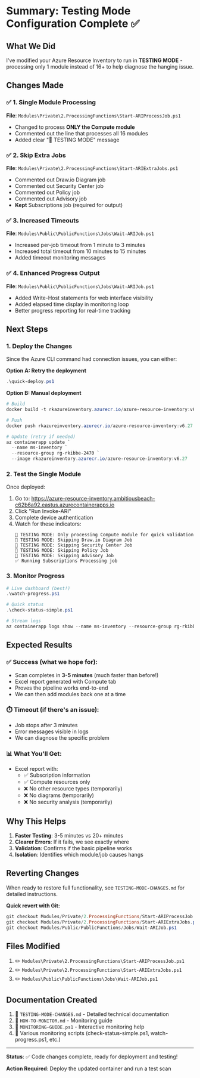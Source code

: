 # Summary: Testing Mode Configuration Complete ✅

## What We Did

I've modified your Azure Resource Inventory to run in **TESTING MODE** - processing only 1 module instead of 16+ to help diagnose the hanging issue.

## Changes Made

### ✅ 1. Single Module Processing
**File**: `Modules\Private\2.ProcessingFunctions\Start-ARIProcessJob.ps1`
- Changed to process **ONLY the Compute module**
- Commented out the line that processes all 16 modules
- Added clear "🧪 TESTING MODE" message

### ✅ 2. Skip Extra Jobs  
**File**: `Modules\Private\2.ProcessingFunctions\Start-ARIExtraJobs.ps1`
- Commented out Draw.io Diagram job
- Commented out Security Center job
- Commented out Policy job
- Commented out Advisory job
- **Kept** Subscriptions job (required for output)

### ✅ 3. Increased Timeouts
**File**: `Modules\Public\PublicFunctions\Jobs\Wait-ARIJob.ps1`
- Increased per-job timeout from 1 minute to 3 minutes
- Increased total timeout from 10 minutes to 15 minutes
- Added timeout monitoring messages

### ✅ 4. Enhanced Progress Output
**File**: `Modules\Public\PublicFunctions\Jobs\Wait-ARIJob.ps1`
- Added Write-Host statements for web interface visibility
- Added elapsed time display in monitoring loop
- Better progress reporting for real-time tracking

## Next Steps

### 1. Deploy the Changes
Since the Azure CLI command had connection issues, you can either:

**Option A: Retry the deployment**
```powershell
.\quick-deploy.ps1
```

**Option B: Manual deployment**
```powershell
# Build
docker build -t rkazureinventory.azurecr.io/azure-resource-inventory:v6.27 .

# Push  
docker push rkazureinventory.azurecr.io/azure-resource-inventory:v6.27

# Update (retry if needed)
az containerapp update `
  --name ms-inventory `
  --resource-group rg-rkibbe-2470 `
  --image rkazureinventory.azurecr.io/azure-resource-inventory:v6.27
```

### 2. Test the Single Module
Once deployed:
1. Go to: https://azure-resource-inventory.ambitiousbeach-c62b6a92.eastus.azurecontainerapps.io
2. Click "Run Invoke-ARI"
3. Complete device authentication
4. Watch for these indicators:
   ```
   🧪 TESTING MODE: Only processing Compute module for quick validation
   🧪 TESTING MODE: Skipping Draw.io Diagram Job
   🧪 TESTING MODE: Skipping Security Center Job
   🧪 TESTING MODE: Skipping Policy Job
   🧪 TESTING MODE: Skipping Advisory Job
   ✅ Running Subscriptions Processing job
   ```

### 3. Monitor Progress
```powershell
# Live dashboard (best!)
.\watch-progress.ps1

# Quick status
.\check-status-simple.ps1

# Stream logs
az containerapp logs show --name ms-inventory --resource-group rg-rkibbe-2470 --follow
```

## Expected Results

### ✅ Success (what we hope for):
- Scan completes in **3-5 minutes** (much faster than before!)
- Excel report generated with Compute tab
- Proves the pipeline works end-to-end
- We can then add modules back one at a time

### ⏱️ Timeout (if there's an issue):
- Job stops after 3 minutes
- Error messages visible in logs
- We can diagnose the specific problem

### 📊 What You'll Get:
- Excel report with:
  - ✅ Subscription information
  - ✅ Compute resources only
  - ❌ No other resource types (temporarily)
  - ❌ No diagrams (temporarily)
  - ❌ No security analysis (temporarily)

## Why This Helps

1. **Faster Testing**: 3-5 minutes vs 20+ minutes
2. **Clearer Errors**: If it fails, we see exactly where
3. **Validation**: Confirms if the basic pipeline works
4. **Isolation**: Identifies which module/job causes hangs

## Reverting Changes

When ready to restore full functionality, see `TESTING-MODE-CHANGES.md` for detailed instructions.

**Quick revert with Git:**
```powershell
git checkout Modules/Private/2.ProcessingFunctions/Start-ARIProcessJob.ps1
git checkout Modules/Private/2.ProcessingFunctions/Start-ARIExtraJobs.ps1  
git checkout Modules/Public/PublicFunctions/Jobs/Wait-ARIJob.ps1
```

## Files Modified

1. ✏️ `Modules\Private\2.ProcessingFunctions\Start-ARIProcessJob.ps1`
2. ✏️ `Modules\Private\2.ProcessingFunctions\Start-ARIExtraJobs.ps1`
3. ✏️ `Modules\Public\PublicFunctions\Jobs\Wait-ARIJob.ps1`

## Documentation Created

1. 📄 `TESTING-MODE-CHANGES.md` - Detailed technical documentation
2. 📄 `HOW-TO-MONITOR.md` - Monitoring guide
3. 📄 `MONITORING-GUIDE.ps1` - Interactive monitoring help
4. 📄 Various monitoring scripts (check-status-simple.ps1, watch-progress.ps1, etc.)

---

**Status**: ✅ Code changes complete, ready for deployment and testing!

**Action Required**: Deploy the updated container and run a test scan
